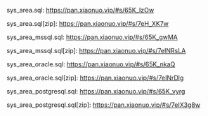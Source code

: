 sys_area.sql: https://pan.xiaonuo.vip/#s/65K_IzOw

sys_area.sql[zip]: https://pan.xiaonuo.vip/#s/7eH_XK7w

sys_area_mssql.sql: https://pan.xiaonuo.vip/#s/65K_gwMA

sys_area_mssql.sql[zip]: https://pan.xiaonuo.vip/#s/7eINRsLA

sys_area_oracle.sql: https://pan.xiaonuo.vip/#s/65K_nkaQ

sys_area_oracle.sql[zip]: https://pan.xiaonuo.vip/#s/7eINrDlg

sys_area_postgresql.sql: https://pan.xiaonuo.vip/#s/65K_vyrg

sys_area_postgresql.sql[zip]: https://pan.xiaonuo.vip/#s/7eIX3g8w